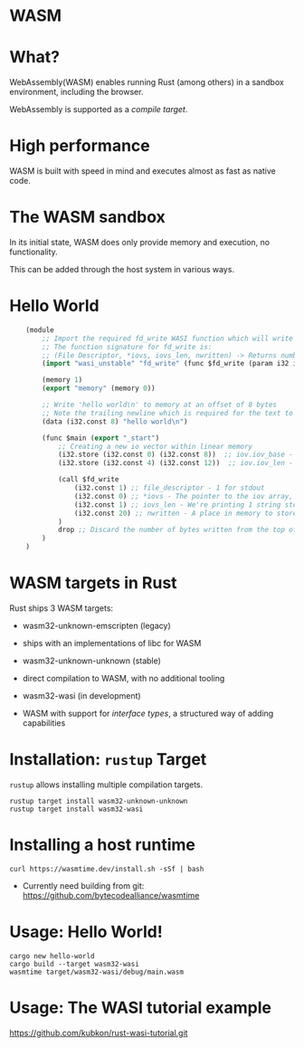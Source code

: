 # WASM

What?
=====

WebAssembly(WASM) enables running Rust (among others) in a sandbox
environment, including the browser.

WebAssembly is supported as a *compile target*.

High performance
================

WASM is built with speed in mind and executes almost as fast as native
code.

The WASM sandbox
================

In its initial state, WASM does only provide memory and execution, no
functionality.

This can be added through the host system in various ways.

Hello World
===========
```lisp
    (module
        ;; Import the required fd_write WASI function which will write the given io vectors to stdout
        ;; The function signature for fd_write is:
        ;; (File Descriptor, *iovs, iovs_len, nwritten) -> Returns number of bytes written
        (import "wasi_unstable" "fd_write" (func $fd_write (param i32 i32 i32 i32) (result i32)))

        (memory 1)
        (export "memory" (memory 0))

        ;; Write 'hello world\n' to memory at an offset of 8 bytes
        ;; Note the trailing newline which is required for the text to appear
        (data (i32.const 8) "hello world\n")

        (func $main (export "_start")
            ;; Creating a new io vector within linear memory
            (i32.store (i32.const 0) (i32.const 8))  ;; iov.iov_base - This is a pointer to the start of the 'hello world\n' string
            (i32.store (i32.const 4) (i32.const 12))  ;; iov.iov_len - The length of the 'hello world\n' string

            (call $fd_write
                (i32.const 1) ;; file_descriptor - 1 for stdout
                (i32.const 0) ;; *iovs - The pointer to the iov array, which is stored at memory location 0
                (i32.const 1) ;; iovs_len - We're printing 1 string stored in an iov - so one.
                (i32.const 20) ;; nwritten - A place in memory to store the number of bytes written
            )
            drop ;; Discard the number of bytes written from the top of the stack
        )
    )
```

WASM targets in Rust
====================

Rust ships 3 WASM targets:

-   wasm32-unknown-emscripten (legacy)

-   ships with an implementations of libc for WASM

-   wasm32-unknown-unknown (stable)

-   direct compilation to WASM, with no additional tooling

-   wasm32-wasi (in development)

-   WASM with support for *interface types*, a structured way of adding
    capabilities

Installation: `rustup` Target
=============================

`rustup` allows installing multiple compilation targets.
```console
rustup target install wasm32-unknown-unknown
rustup target install wasm32-wasi
```
Installing a host runtime
=========================

```
curl https://wasmtime.dev/install.sh -sSf | bash
```

-   Currently need building from git:
    <https://github.com/bytecodealliance/wasmtime>

Usage: Hello World!
===================

```console
cargo new hello-world
cargo build --target wasm32-wasi
wasmtime target/wasm32-wasi/debug/main.wasm
```

Usage: The WASI tutorial example
================================

<https://github.com/kubkon/rust-wasi-tutorial.git>
